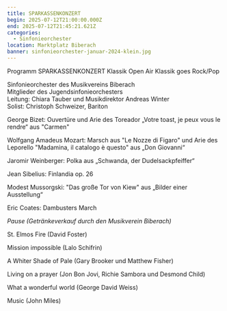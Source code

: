 ```yaml
---
title: SPARKASSENKONZERT
begin: 2025-07-12T21:00:00.000Z
end: 2025-07-12T21:45:21.621Z
categories:
  - Sinfonieorchester
location: Marktplatz Biberach
banner: sinfonieorchester-januar-2024-klein.jpg
---
```

Programm SPARKASSENKONZERT Klassik Open Air Klassik goes Rock/Pop

Sinfonieorchester des Musikvereins Biberach\
Mitglieder des Jugendsinfonieorchesters\
Leitung: Chiara Tauber und Musikdirektor Andreas Winter\
Solist: Christoph Schweizer, Bariton

George Bizet: Ouvertüre und Arie des Toreador „Votre toast, je peux vous le rendre“ aus "Carmen"     

Wolfgang Amadeus Mozart: Marsch aus "Le Nozze di Figaro" und Arie des Leporello "Madamina, il catalogo è questo" aus „Don Giovanni“

Jaromir Weinberger: Polka aus „Schwanda, der Dudelsackpfeiffer“

Jean Sibelius: Finlandia op. 26

Modest Mussorgski: "Das große Tor von Kiew" aus „Bilder einer Ausstellung“

Eric Coates: Dambusters March

*Pause (Getränkeverkauf durch den Musikverein Biberach)*

St. Elmos Fire (David Foster)

Mission impossible (Lalo Schifrin)

A Whiter Shade of Pale (Gary Brooker und Matthew Fisher)

Living on a prayer (Jon Bon Jovi, Richie Sambora und Desmond Child)

What a wonderful world (George David Weiss)

Music (John Miles)